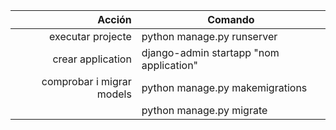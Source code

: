 |                Acción                  |                  Comando                |
|---------------------------------------:|-----------------------------------------|
|executar projecte                       |python manage.py runserver               | 
|crear application                       |django-admin startapp "nom application"  |
|comprobar i migrar models               |python manage.py makemigrations          |
|                                        |python manage.py migrate                 |
